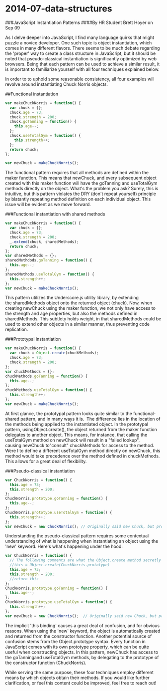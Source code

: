 2014-07-data-structures
=======================
###JavaScript Instantiation Patterns
####By HR Student Brett Hoyer on Sep 09

As I delve deeper into JavaScript, I find many language quirks that might puzzle a novice developer. One such topic is object instantiation, which comes in many different flavors. There seems to be much debate regarding the 'proper' way to create a class structure in JavaScript, but it should be noted that pseudo-classical instantiation is significantly optimized by web browsers. Being that each pattern can be used to achieve a similar result, it is important to familiarize yourself with all four techniques explained below.  


In order to to uphold some reasonable consistency, all four examples will revolve around instantiating Chuck Norris objects.  

##Functional instantiation
```javascript
var makeChuckNorris = function() {  
  var chuck = {};  
  chuck.age = 73;  
  chuck.strength = 200;  
  chuck.goTanning = function() {  
    this.age--;  
  };  
  chuck.useTotalGym = function() {  
    this.strength++;  
  };  
  return chuck;  
};  

var newChuck = makeChuckNorris();  
```
The functional pattern requires that all methods are defined within the maker function. This means that newChuck, and every subsequent object created with this maker function will have the goTanning and useTotalGym methods directly on the object. What's the problem you ask? Surely, this is intuitive, but this pattern violates the DRY (don't repeat yourself) principle by blatantly repeating method definition on each individual object. This issue will be evident as we move forward.  

###Functional instantiation with shared methods
```javascript
var makeChuckNorris = function() {  
  var chuck = {};  
  chuck.age = 73; 
  chuck.strength = 200; 
  _.extend(chuck, sharedMethods); 
  return chuck; 
}; 
var sharedMethods = {}; 
sharedMethdods.goTanning = function() { 
  this.age--; 
}; 
sharedMethods.useTotalGym = function() { 
  this.strength++;  
}; 
var newChuck = makeChuckNorris();  
```
This pattern utilizes the Underscore.js utility library, by extending the sharedMethods object onto the returned object (chuck). Now, when creating newChuck using the maker function, we not only have access to the strength and age properties, but also the methods defined in sharedMethods. This subtlety holds weight, in that sharedMethods could be used to extend other objects in a similar manner, thus preventing code replication.  

###Prototypal instantiation  
```javascript
var makeChuckNorris = function() { 
  var chuck = Object.create(chuckMethods); 
  chuck.age = 73; 
  chuck.strength = 200;  
};   
var chuckMethods = {}; 
chuckMethods.goTanning = function() { 
  this.age--; 
}; 
chuckMethods.useTotalGym = function() {  
  this.strength++;  
};  
var newChuck = makeChuckNorris();  
```
At first glance, the prototypal pattern looks quite similar to the functional-shared pattern, and in many ways it is.  The difference lies in the location of the methods being applied to the instantiated object. In the prototypal pattern, usingObject.create(), the object returned from the maker function delegates to another object. This means, for instance, that calling the useTotalGym method on newChuck will result in a "failed lookup", causing newChuck to"consult" chuckMethods for access to the method. Were I to define a different useTotalGym method directly on newChuck, this method would take precedence over the method defined in chuckMethods. This allows for a great deal of flexibility.  

###Pseudo-classical instantiation  
```javascript
var ChuckNorris = function() {
  this.age = 73;
  this.strength = 200;
};
ChuckNorris.prototype.goTanning = function() { 
  this.age--;
};
ChuckNorris.prototype.useTotalGym = function() {
  this.strength++;
};
var newChuck = new ChuckNorris(); // Originally said new Chuck, but probably meant ChuckNorris. 
```
Understanding the pseudo-classical pattern requires some contextual understanding of what is happening when instantiating an object using the 'new' keyword. Here's what's happening under the hood:  
```javascript
var ChuckNorris = function() {
  // The following comments are what the Object.create method secretly does:  
  //this = Object.create(ChuckNorris.prototype)
  this.age = 73;
  this.strength = 200;
  //return this
};   
ChuckNorris.prototype.goTanning = function() {
  this.age--;
};
ChuckNorris.prototype.useTotalGym = function() {
  this.strength++;
};
var newChuck = new ChuckNorris();  // Originally said new Chuck, but probably meant ChuckNorris.  
```
The implicit 'this binding' causes a great deal of confusion, and for obvious reasons. When using the 'new' keyword, the object is automatically created and returned from the constructor function. Another potential source of confusion stems from the Object.prototype syntax. Every function in JavaScript comes with its own prototype property, which can be quite useful when constructing objects. In this pattern, newChuck has access to the goTanningand useTotalGym methods, by delegating to the prototype of the constructor function (ChuckNorris).  



While serving the same purpose, these four techniques employ different means by which objects obtain their methods. If you would like further clarification, or feel this content could be improved, feel free to reach out!  
